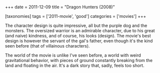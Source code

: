 +++
date = 2011-12-09
title = "Dragon Hunters (2008)"

[taxonomies]
tags = ['2011-movie', 'good']
categories = ['movies']
+++

The character design is quite impressive, all but the purple dog and the
monsters. The oversized warrior is an admirable character, due to his
great (and naive) kindness, and of course, his looks (design). The
movie\'s best design is however the servant of the gal\'s father, even
though it\'s the kind seen before (that of villainous characters).

The world of the movie is unlike I\'ve seen before, a world with weird
gravitational behavior, with pieces of ground constantly breaking from
the land and floating in the air. It\'s a dark story that, sadly, feels
too short.
